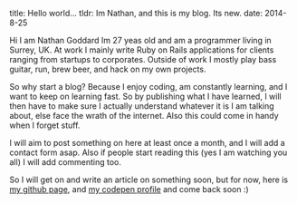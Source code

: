 title: Hello world...
tldr: Im Nathan, and this is my blog. Its new.
date: 2014-8-25

Hi I am Nathan Goddard Im 27 yeas old and am a programmer living in Surrey, UK.
At work I mainly write Ruby on Rails applications for clients ranging from
startups to corporates. Outside of work I mostly play bass guitar, run, brew beer,
and hack on my own projects.

So why start a blog? Because I enjoy coding, am constantly learning, and I want to keep
on learning fast. So by publishing what I have learned, I will then have to make
sure I actually understand whatever it is I am talking about, else face the wrath of the internet.
Also this could come in handy when I forget stuff.

I will aim to post something on here at least once a month, and I will add a contact form
asap. Also if people start reading this (yes I am watching you all) I will add commenting too.

So I will get on and write an article on something soon, but for now, here is
[my github page](https://github.com/nathamanath), and
[my codepen profile](http://codepen.io/nathamanath/) and come back soon :)

